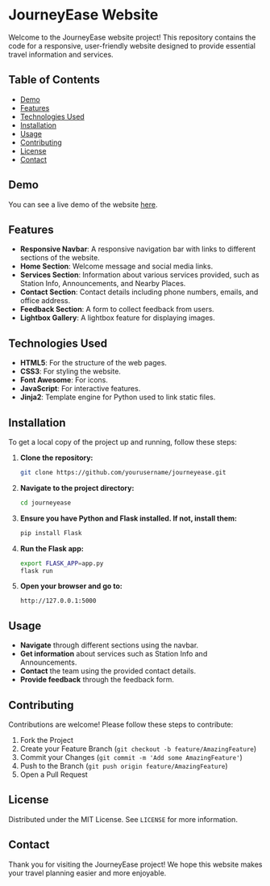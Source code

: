 # JourneyEase Website

Welcome to the JourneyEase website project! This repository contains the code for a responsive, user-friendly website designed to provide essential travel information and services. 

## Table of Contents

- [Demo](#demo)
- [Features](#features)
- [Technologies Used](#technologies-used)
- [Installation](#installation)
- [Usage](#usage)
- [Contributing](#contributing)
- [License](#license)
- [Contact](#contact)

## Demo

You can see a live demo of the website [here](https://example.com).

## Features

- **Responsive Navbar**: A responsive navigation bar with links to different sections of the website.
- **Home Section**: Welcome message and social media links.
- **Services Section**: Information about various services provided, such as Station Info, Announcements, and Nearby Places.
- **Contact Section**: Contact details including phone numbers, emails, and office address.
- **Feedback Section**: A form to collect feedback from users.
- **Lightbox Gallery**: A lightbox feature for displaying images.

## Technologies Used

- **HTML5**: For the structure of the web pages.
- **CSS3**: For styling the website.
- **Font Awesome**: For icons.
- **JavaScript**: For interactive features.
- **Jinja2**: Template engine for Python used to link static files.

## Installation

To get a local copy of the project up and running, follow these steps:

1. **Clone the repository:**

    ```sh
    git clone https://github.com/yourusername/journeyease.git
    ```

2. **Navigate to the project directory:**

    ```sh
    cd journeyease
    ```

3. **Ensure you have Python and Flask installed. If not, install them:**

    ```sh
    pip install Flask
    ```

4. **Run the Flask app:**

    ```sh
    export FLASK_APP=app.py
    flask run
    ```

5. **Open your browser and go to:**

    ```
    http://127.0.0.1:5000
    ```

## Usage

- **Navigate** through different sections using the navbar.
- **Get information** about services such as Station Info and Announcements.
- **Contact** the team using the provided contact details.
- **Provide feedback** through the feedback form.

## Contributing

Contributions are welcome! Please follow these steps to contribute:

1. Fork the Project
2. Create your Feature Branch (`git checkout -b feature/AmazingFeature`)
3. Commit your Changes (`git commit -m 'Add some AmazingFeature'`)
4. Push to the Branch (`git push origin feature/AmazingFeature`)
5. Open a Pull Request

## License

Distributed under the MIT License. See `LICENSE` for more information.

## Contact


Thank you for visiting the JourneyEase project! We hope this website makes your travel planning easier and more enjoyable.
